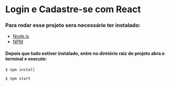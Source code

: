 # Login e Cadastre-se com React
<h3>Para rodar esse projeto sera necessário ter instalado:</h3>
<ul>
  <li><a href="https://nodejs.org/en/" target="_blank">Node.js</a></li>
  <li> <a href="https://www.npmjs.com/" target="_blank">NPM</a></li>
</ul>

<h4>Depois que tudo estiver instalado, entre no diretório raiz do projeto abra o terminal e execute:</h4>

<code>$ npm install</code>

<code>$ npm start</code>


